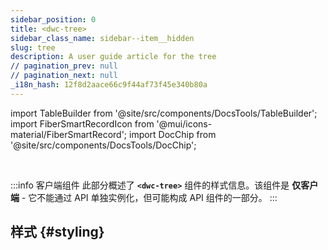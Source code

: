 ```yaml
---
sidebar_position: 0
title: <dwc-tree>
sidebar_class_name: sidebar--item__hidden
slug: tree
description: A user guide article for the tree
// pagination_prev: null
// pagination_next: null
_i18n_hash: 12f8d2aace66c9f44af73f45e340b80a
---
```

import TableBuilder from '@site/src/components/DocsTools/TableBuilder';
import FiberSmartRecordIcon from '@mui/icons-material/FiberSmartRecord';
import DocChip from '@site/src/components/DocsTools/DocChip';

<DocChip chip='shadow' />

<br />

:::info 客户端组件
此部分概述了 **`<dwc-tree>`** 组件的样式信息。该组件是 **仅客户端** - 它不能通过 API 单独实例化，但可能构成 API 组件的一部分。
:::

## 样式 {#styling}

<TableBuilder name="dwc-tree" clientComponent />
